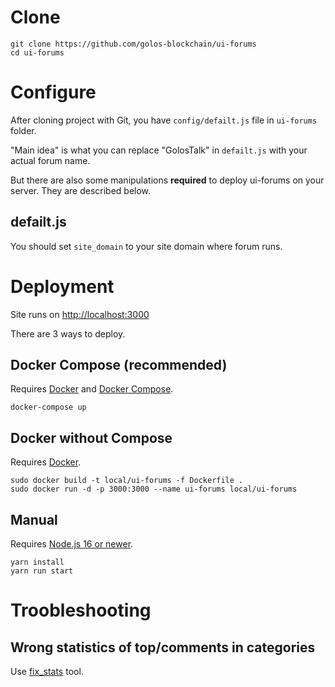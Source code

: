 # Clone

```
git clone https://github.com/golos-blockchain/ui-forums
cd ui-forums
```

# Configure

After cloning project with Git, you have `config/defailt.js` file in `ui-forums` folder.

"Main idea" is what you can replace "GolosTalk" in `defailt.js` with your actual forum name.

But there are also some manipulations **required** to deploy ui-forums on your server. They are described below.

## defailt.js

You should set `site_domain` to your site domain where forum runs.

# Deployment

Site runs on [http://localhost:3000](http://localhost:3000)

There are 3 ways to deploy.

## Docker Compose (recommended)

Requires [Docker](https://docs.docker.com/engine/install/) and [Docker Compose](https://docs.docker.com/compose/install/).

```
docker-compose up
```

## Docker without Compose

Requires [Docker](https://docs.docker.com/engine/install/).

```
sudo docker build -t local/ui-forums -f Dockerfile .
sudo docker run -d -p 3000:3000 --name ui-forums local/ui-forums
```

## Manual

Requires [Node.js 16 or newer](https://github.com/nodesource/distributions/blob/master/README.md).

```
yarn install
yarn run start
```

# Troobleshooting

## Wrong statistics of top/comments in categories

Use [fix_stats](fix_stats) tool.
